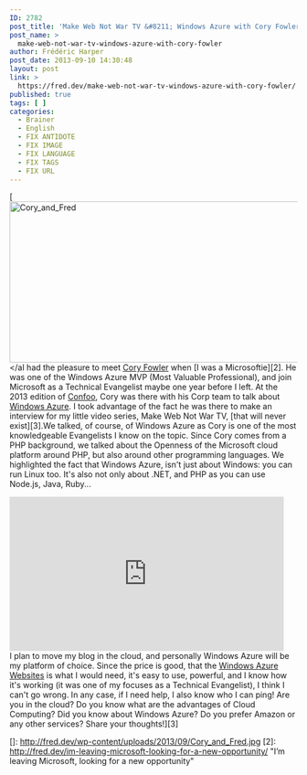```yaml
---
ID: 2782
post_title: 'Make Web Not War TV &#8211; Windows Azure with Cory Fowler'
post_name: >
  make-web-not-war-tv-windows-azure-with-cory-fowler
author: Frédéric Harper
post_date: 2013-09-10 14:30:48
layout: post
link: >
  https://fred.dev/make-web-not-war-tv-windows-azure-with-cory-fowler/
published: true
tags: [ ]
categories:
  - Brainer
  - English
  - FIX ANTIDOTE
  - FIX IMAGE
  - FIX LANGUAGE
  - FIX TAGS
  - FIX URL
---
```

[<img alt="Cory_and_Fred" src="http://fred.dev/wp-content/uploads/2013/09/Cory_and_Fred.jpg" width="600" height="282" /></aI had the pleasure to meet <a href="https://blog.syntaxc4.net/" target="_blank" rel="noopener noreferrer">Cory Fowler</a> when [I was a Microsoftie][2]. He was one of the Windows Azure MVP (Most Valuable Professional), and join Microsoft as a Technical Evangelist maybe one year before I left. At the 2013 edition of <a href="https://confoo.ca/en" target="_blank" rel="noopener noreferrer">Confoo</a>, Cory was there with his Corp team to talk about <a href="https://www.windowsazure.com/en-us/" target="_blank" rel="noopener noreferrer">Windows Azure</a>. I took advantage of the fact he was there to make an interview for my little video series, Make Web Not War TV, [that will never exist][3].We talked, of course, of Windows Azure as Cory is one of the most knowledgeable Evangelists I know on the topic. Since Cory comes from a PHP background, we talked about the Openness of the Microsoft cloud platform around PHP, but also around other programming languages. We highlighted the fact that Windows Azure, isn't just about Windows: you can run Linux too. It's also not only about .NET, and PHP as you can use Node.js, Java, Ruby...<div class="embed video YouTube">
  <iframe width="480" height="270" src="https://www.youtube.com/embed/Jl1piS4sUyg?feature=oembed" frameborder="0" allowfullscreen></iframe>
</div>I plan to move my blog in the cloud, and personally Windows Azure will be my platform of choice. Since the price is good, that the <a href="https://www.windowsazure.com/en-us/services/web-sites/" target="_blank" rel="noopener noreferrer">Windows Azure Websites</a> is what I would need, it's easy to use, powerful, and I know how it's working (it was one of my focuses as a Technical Evangelist), I think I can't go wrong. In any case, if I need help, I also know who I can ping! Are you in the cloud? Do you know what are the advantages of Cloud Computing? Did you know about Windows Azure? Do you prefer Amazon or any other services? Share your thoughts!][3]

 []: http://fred.dev/wp-content/uploads/2013/09/Cory_and_Fred.jpg
 [2]: http://fred.dev/im-leaving-microsoft-looking-for-a-new-opportunity/ "I’m leaving Microsoft, looking for a new opportunity"